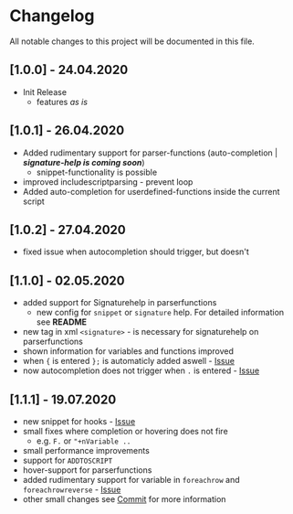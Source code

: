 # Changelog
All notable changes to this project will be documented in this file.

## [1.0.0] - 24.04.2020
- Init Release
  - features *as is*

## [1.0.1] - 26.04.2020
- Added rudimentary support for parser-functions (auto-completion | ***signature-help is coming soon***)
  - snippet-functionality is possible
- improved includescriptparsing - prevent loop
- Added auto-completion for userdefined-functions inside the current script

## [1.0.2] - 27.04.2020
- fixed issue when autocompletion should trigger, but doesn't

## [1.1.0] - 02.05.2020
- added support for Signaturehelp in parserfunctions
  - new config for `snippet` or `signature` help. For detailed information see **README**
- new tag in xml `<signature>` - is necessary for signaturehelp on parserfunctions
- shown information for variables and functions improved
- when `{` is entered `};` is automaticly added aswell - [Issue](https://github.com/Muraxon/FuturecLanguageServer/issues/1)
- now autocompletion does not trigger when `.` is entered - [Issue](https://github.com/Muraxon/FuturecLanguageServer/issues/2)

## [1.1.1] - 19.07.2020
- new snippet for hooks - [Issue](https://github.com/Muraxon/FuturecLanguageServer/issues/7)
- small fixes where completion or hovering does not fire
  - e.g. `F.` or `"+nVariable ..`
- small performance improvements
- support for `ADDTOSCRIPT`
- hover-support for parserfunctions
- added rudimentary support for variable in `foreachrow` and `foreachrowreverse` - [Issue](https://github.com/Muraxon/FuturecLanguageServer/issues/5)
- other small changes see [Commit](https://github.com/Muraxon/FuturecLanguageServer) for more information




